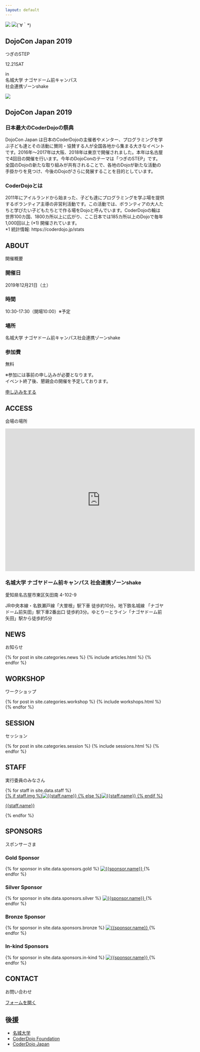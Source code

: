 ```yaml
---
layout: default
---
```

<section class="top">
  <!--<img src="{{site.url}}/img/dojocon_brown_oneline.png" alt="DojoConJapan2019" class="top-title-big top-title">
  <img src="{{site.url}}/img/dojocon_brown.png" alt="DojoConJapan2019" class="top-title-small top-title">-->
  <img src="{{site.url}}/img/cloud.png" class="top-cloud">
  <img src="{{site.url}}/img/ninja.png" alt="(´∀｀*)" class="top-ninja">

  <h1>DojoCon Japan 2019</h1>
  <div class="top-theme"><i class="fas fa-caret-right"></i> つぎのSTEP</div>
  <p class="top-date">12.21<span>SAT</span></p>
  <p class="top-venue">in<br class="ph"> 名城大学 ナゴヤドーム前キャンパス<br class="ph"> 社会連携ゾーンshake</p>
</section>
<img src="{{site.url}}/img/background.png" class="top-background">
<section id="about">
  <h2>DojoCon Japan 2019</h2>
  <div class="text">
    <h3>日本最大のCoderDojoの祭典</h3>
    <p>DojoCon Japan は日本のCoderDojoの主催者やメンター、プログラミングを学ぶ子ども達とその活動に賛同・協賛する人が全国各地から集まる大きなイベントです。2016年～2017年は大阪、2018年は東京で開催されました。本年は名古屋で4回目の開催を行います。今年のDojoConのテーマは「つぎのSTEP」です。全国のDojoの新たな取り組みが共有されることで、各地のDojoが新たな活動の手掛かりを見つけ、今後のDojoがさらに発展することを目的としています。</p>
  </div>
  <div class="text">
    <h3>CoderDojoとは</h3>
    <p>2011年にアイルランドから始まった、子ども達にプログラミングを学ぶ場を提供するボランティア主導の非営利活動です。この活動では、ボランティアの大人たちと学びたい子どもたちとで作る場をDojoと呼んでいます。CoderDojoの輪は世界100カ国、1800カ所以上に広がり、ここ日本では185カ所以上のDojoで毎年1,000回以上 (*1) 開催されています。<br>*1 統計情報: https://coderdojo.jp/stats</p>
  </div>
</section>
<div class="background-ninja">
<section id="outline">
  <h2>ABOUT</h2>
  <p class="caption">開催概要</p>
  <div class="text">
    <div class="outline-one">
      <h3>開催日</h3>
      <p>2019年12月21日（土）</p>
    </div>
    <div class="outline-one">
      <h3>時間</h3>
      <p>10:30-17:30（開場10:00）※予定</p>
    </div>
    <div class="outline-one">
      <h3>場所</h3>
      <p>名城大学 ナゴヤドーム前キャンパス社会連携ゾーンshake</p>
    </div>
    <div class="outline-one">
      <h3>参加費</h3>
      <p>無料</p>
    </div>
    <p>※参加には事前の申し込みが必要となります。<br>イベント終了後、懇親会の開催を予定しております。</p>
  </div>
  <a href="https://dojocon-japan.doorkeeper.jp/events/97430" class="button">申し込みをする</a>
</section>
</div>
<section id="access">
  <h2>ACCESS</h2>
  <p class="caption">会場の場所</p>
  <iframe class="map" src="https://www.google.com/maps/embed?pb=!1m14!1m8!1m3!1d3260.69697362165!2d136.9440337!3d35.1891045!3m2!1i1024!2i768!4f13.1!3m3!1m2!1s0x6003119bbc4c9fc5%3A0xd5c643a8df7fc59!2z5ZCN5Z-O5aSn5a2mIOODiuOCtOODpOODieODvOODoOWJjeOCreODo-ODs-ODkeOCuQ!5e0!3m2!1sja!2sus!4v1568871387623!5m2!1sja!2sus" loading="lazy" width="600" height="450" frameborder="0" style="border:0;" allowfullscreen=""></iframe>
  <div class="text">
    <h3>名城大学 ナゴヤドーム前キャンパス 社会連携ゾーンshake</h3>
    <p>愛知県名古屋市東区矢田南 4-102-9</p>
    <p>JR中央本線・名鉄瀬戸線「大曽根」駅下車 徒歩約10分。地下鉄名城線 「ナゴヤドーム前矢田」駅下車2番出口 徒歩約3分。ゆとりーとライン「ナゴヤドーム前矢田」駅から徒歩約5分</p>
  </div>
</section>
<div class="background-ninja">
<section id="news">
  <h2>NEWS</h2>
  <p class="caption">お知らせ</p>
  {% for post in site.categories.news %}
    {% include articles.html %}
  {% endfor %}
</section>
</div>
<section id="workshops">
  <h2>WORKSHOP</h2>
  <p class="caption">ワークショップ</p>
  <div class="img-section">
    <img src="{{site.url}}/img/workshop.jpg" alt=""> <!--ここに画像のパスを設定するとセクションのイメージ画像として表示されます。-->
  </div>
  {% for post in site.categories.workshop %}
    {% include workshops.html %}
  {% endfor %}
</section>
<div class="background-ninja">
<section id="sessions">
  <h2>SESSION</h2>
  <p class="caption">セッション</p>
  <div class="img-section">
    <img src="{{site.url}}/img/session.jpg" alt=""> <!--ここに画像のパスを設定するとセクションのイメージ画像として表示されます。-->
  </div>
  {% for post in site.categories.session %}
    {% include sessions.html %}
  {% endfor %}
</section>
</div>
<section id="staff">
  <h2>STAFF</h2>
  <p class="caption">実行委員のみなさん</p>
  {% for staff in site.data.staff %}
  <div class="staff">
    <a href="{{staff.site}}" target="_blank" rel="nofollow">
    <div class="staff-image">
      {% if staff.img %}<img src="{{site.url}}/img/staff/{{staff.img}}" alt="{{staff.name}}" loading="lazy">
      {% else %}<img src="{{site.url}}/img/staff/dummy.jpg" alt="{{staff.name}}" loading="lazy">
      {% endif %}
    </div>
    <p>{{staff.name}}</p></a>
  </div>
  {% endfor %}
</section>
<section id="sponsors">
  <h2>SPONSORS</h2>
  <p class="caption">スポンサーさま</p>
  <!-- /_data/sponsors.ymlからランクごとに読み込んで表示している。もっとスマートになるはず… -->
  <h3>Gold Sponsor</h3>
  <div class="sponsors-rank">
    {% for sponsor in site.data.sponsors.gold %}
    <a href="{{sponsor.site}}" target="_blank">
    <img src="{{site.url}}/img/sponsor/{{sponsor.img}}" alt="{{sponsor.name}}" class="sponsor-gold">
    </a>
    {% endfor %}
  </div>

  <h3>Silver Sponsor</h3>
  <div class="sponsors-rank">
    {% for sponsor in site.data.sponsors.silver %}
    <a href="{{sponsor.site}}" target="_blank">
    <img src="{{site.url}}/img/sponsor/{{sponsor.img}}" alt="{{sponsor.name}}" class="sponsor-silver">
    </a>
    {% endfor %}
  </div>

  <h3>Bronze Sponsor</h3>
  <div class="sponsors-rank">
    {% for sponsor in site.data.sponsors.bronze %}
    <a href="{{sponsor.site}}" target="_blank">
    <img src="{{site.url}}/img/sponsor/{{sponsor.img}}" alt="{{sponsor.name}}" class="sponsor-bronze">
    </a>
    {% endfor %}
  </div>
  <h3>In-kind Sponsors</h3>
  <div class="sponsors-rank">
    {% for sponsor in site.data.sponsors.in-kind %}
    <a href="{{sponsor.site}}" target="_blank">
    <img src="{{site.url}}/img/sponsor/{{sponsor.img}}" alt="{{sponsor.name}}" class="sponsor-in-kind">
    </a>
    {% endfor %}
  </div>
</section>
<div class="background-ninja">
<section id="contactme">
  <h2>CONTACT</h2>
  <p class="caption">お問い合わせ</p>
  <a href="https://docs.google.com/forms/d/1dwufJyrm-4EiGZOz0iFOU7Xgg16g9QbTbP3J1Quepag" class="button">フォームを開く</a>
</section>
</div>
<!--<section id="sns">
  <h2>SNS</h2>
</section>-->
<section id="coderdojo-foundation">
  <h2>後援</h2>
  <ul class="list-simple">
    <li><a href="https://www.meijo-u.ac.jp/" target="_blank">名城大学</a></li>
    <li><a href="https://coderdojo.com/" target="_blank">CoderDojo Foundation</a></li>
    <li><a href="https://coderdojo.jp/" target="_blank">CoderDojo Japan</a></li>
  </ul>
</section>
